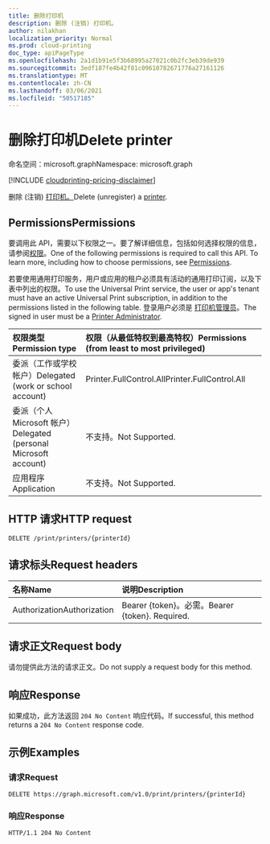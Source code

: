```yaml
---
title: 删除打印机
description: 删除 (注销) 打印机。
author: nilakhan
localization_priority: Normal
ms.prod: cloud-printing
doc_type: apiPageType
ms.openlocfilehash: 2a1d1b91e5f3b68995a27021c0b2fc3eb39de939
ms.sourcegitcommit: 3edf187fe4b42f81c09610782671776a27161126
ms.translationtype: MT
ms.contentlocale: zh-CN
ms.lasthandoff: 03/06/2021
ms.locfileid: "50517185"
---
```

# <a name="delete-printer"></a><span data-ttu-id="06bbf-103">删除打印机</span><span class="sxs-lookup"><span data-stu-id="06bbf-103">Delete printer</span></span>
<span data-ttu-id="06bbf-104">命名空间：microsoft.graph</span><span class="sxs-lookup"><span data-stu-id="06bbf-104">Namespace: microsoft.graph</span></span>

[!INCLUDE [cloudprinting-pricing-disclaimer](../../includes/cloudprinting-pricing-disclaimer.md)]

<span data-ttu-id="06bbf-105">删除 (注销) [打印机。](../resources/printer.md)</span><span class="sxs-lookup"><span data-stu-id="06bbf-105">Delete (unregister) a [printer](../resources/printer.md).</span></span>

## <a name="permissions"></a><span data-ttu-id="06bbf-106">Permissions</span><span class="sxs-lookup"><span data-stu-id="06bbf-106">Permissions</span></span>
<span data-ttu-id="06bbf-p101">要调用此 API，需要以下权限之一。要了解详细信息，包括如何选择权限的信息，请参阅[权限](/graph/permissions-reference)。</span><span class="sxs-lookup"><span data-stu-id="06bbf-p101">One of the following permissions is required to call this API. To learn more, including how to choose permissions, see [Permissions](/graph/permissions-reference).</span></span>

<span data-ttu-id="06bbf-109">若要使用通用打印服务，用户或应用的租户必须具有活动的通用打印订阅，以及下表中列出的权限。</span><span class="sxs-lookup"><span data-stu-id="06bbf-109">To use the Universal Print service, the user or app's tenant must have an active Universal Print subscription, in addition to the permissions listed in the following table.</span></span> <span data-ttu-id="06bbf-110">登录用户必须是 [打印机管理员](/azure/active-directory/users-groups-roles/directory-assign-admin-roles#printer-administrator)。</span><span class="sxs-lookup"><span data-stu-id="06bbf-110">The signed in user must be a [Printer Administrator](/azure/active-directory/users-groups-roles/directory-assign-admin-roles#printer-administrator).</span></span>

|<span data-ttu-id="06bbf-111">权限类型</span><span class="sxs-lookup"><span data-stu-id="06bbf-111">Permission type</span></span> | <span data-ttu-id="06bbf-112">权限（从最低特权到最高特权）</span><span class="sxs-lookup"><span data-stu-id="06bbf-112">Permissions (from least to most privileged)</span></span> |
|:---------------|:--------------------------------------------|
|<span data-ttu-id="06bbf-113">委派（工作或学校帐户）</span><span class="sxs-lookup"><span data-stu-id="06bbf-113">Delegated (work or school account)</span></span>| <span data-ttu-id="06bbf-114">Printer.FullControl.All</span><span class="sxs-lookup"><span data-stu-id="06bbf-114">Printer.FullControl.All</span></span> |
|<span data-ttu-id="06bbf-115">委派（个人 Microsoft 帐户）</span><span class="sxs-lookup"><span data-stu-id="06bbf-115">Delegated (personal Microsoft account)</span></span>|<span data-ttu-id="06bbf-116">不支持。</span><span class="sxs-lookup"><span data-stu-id="06bbf-116">Not Supported.</span></span>|
|<span data-ttu-id="06bbf-117">应用程序</span><span class="sxs-lookup"><span data-stu-id="06bbf-117">Application</span></span>|<span data-ttu-id="06bbf-118">不支持。</span><span class="sxs-lookup"><span data-stu-id="06bbf-118">Not Supported.</span></span>|

## <a name="http-request"></a><span data-ttu-id="06bbf-119">HTTP 请求</span><span class="sxs-lookup"><span data-stu-id="06bbf-119">HTTP request</span></span>

<!-- {
  "blockType": "ignored"
}
-->
``` http
DELETE /print/printers/{printerId}
```

## <a name="request-headers"></a><span data-ttu-id="06bbf-120">请求标头</span><span class="sxs-lookup"><span data-stu-id="06bbf-120">Request headers</span></span>
|<span data-ttu-id="06bbf-121">名称</span><span class="sxs-lookup"><span data-stu-id="06bbf-121">Name</span></span>|<span data-ttu-id="06bbf-122">说明</span><span class="sxs-lookup"><span data-stu-id="06bbf-122">Description</span></span>|
|:---|:---|
|<span data-ttu-id="06bbf-123">Authorization</span><span class="sxs-lookup"><span data-stu-id="06bbf-123">Authorization</span></span>|<span data-ttu-id="06bbf-p103">Bearer {token}。必需。</span><span class="sxs-lookup"><span data-stu-id="06bbf-p103">Bearer {token}. Required.</span></span>|

## <a name="request-body"></a><span data-ttu-id="06bbf-126">请求正文</span><span class="sxs-lookup"><span data-stu-id="06bbf-126">Request body</span></span>
<span data-ttu-id="06bbf-127">请勿提供此方法的请求正文。</span><span class="sxs-lookup"><span data-stu-id="06bbf-127">Do not supply a request body for this method.</span></span>

## <a name="response"></a><span data-ttu-id="06bbf-128">响应</span><span class="sxs-lookup"><span data-stu-id="06bbf-128">Response</span></span>

<span data-ttu-id="06bbf-129">如果成功，此方法返回 `204 No Content` 响应代码。</span><span class="sxs-lookup"><span data-stu-id="06bbf-129">If successful, this method returns a `204 No Content` response code.</span></span>

## <a name="examples"></a><span data-ttu-id="06bbf-130">示例</span><span class="sxs-lookup"><span data-stu-id="06bbf-130">Examples</span></span>

### <a name="request"></a><span data-ttu-id="06bbf-131">请求</span><span class="sxs-lookup"><span data-stu-id="06bbf-131">Request</span></span>
<!-- {
  "blockType": "request",
  "name": "delete_printer"
}
-->
``` http
DELETE https://graph.microsoft.com/v1.0/print/printers/{printerId}
```


### <a name="response"></a><span data-ttu-id="06bbf-132">响应</span><span class="sxs-lookup"><span data-stu-id="06bbf-132">Response</span></span>
<!-- {
  "blockType": "response",
  "truncated": true
}
-->
``` http
HTTP/1.1 204 No Content
```

